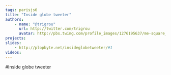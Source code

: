 ```yaml
---
tags: parisjs6
title: "Inside globe tweeter"
authors:
    - name: "@trigrou"
      url: http://twitter.com/trigrou
      avatar: http://pbs.twimg.com/profile_images/1276195637/me-square_bigger.png
projects:
slides:
    - http://plopbyte.net/insideglobetweeter/#1
videos:
---
```

#Inside globe tweeter
